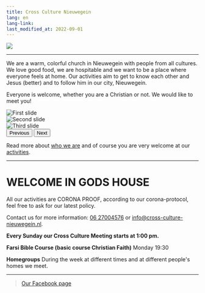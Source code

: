 ```yaml
---
title: Cross Culture Nieuwegein
lang: en
lang-link:
last_modified_at: 2022-09-01
---
```


![](../assets/img/kerstflyer.jpg)

------------------------------------------------------------------------------------------------------------------------
We are a warm, colorful church in Nieuwegein with people from all cultures. We love good food, we are hospitable and we want to be a place where everyone feels at home. Our activities aim to get to know each other and Jesus (better) and to follow him in our city, Nieuwegein.

Everyone is welcome, whether you are a Christian or not. We would like to meet you!

<div id="carouselExampleControls" class="carousel slide" data-bs-ride="carousel">
  <div class="carousel-inner">
    <div class="carousel-item active">
      <img class="d-block w-100" src="../assets/img/slideshow1.jpg" alt="First slide">
    </div>
    <div class="carousel-item">
      <img class="d-block w-100" src="../assets/img/slideshow2.jpg" alt="Second slide">
    </div>
    <div class="carousel-item">
      <img class="d-block w-100" src="../assets/img/slideshow3.jpg" alt="Third slide">
    </div>
  </div>
  <button class="carousel-control-prev" type="button" data-bs-target="#carouselExampleControls" data-bs-slide="prev">
    <span class="carousel-control-prev-icon" aria-hidden="true"></span>
    <span class="visually-hidden">Previous</span>
  </button>
  <button class="carousel-control-next" type="button" data-bs-target="#carouselExampleControls" data-bs-slide="next">
    <span class="carousel-control-next-icon" aria-hidden="true"></span>
    <span class="visually-hidden">Next</span>
  </button>
</div>

<p class="mt-2">Read more about <a href="who-we-are">who we are</a> and of course you are very welcome at our <a href="activities">activities</a>.</p>

------------------------------------------------------------------------------------------------------------------------

# WELCOME IN GODS HOUSE

All our activities are CORONA PROOF, according to our corona-protocol, feel free to ask for our latest policy.

Contact us for more information: <a href="tel:+31627004576">06 27004576</a> or <a href="mailto:info@cross-culture-nieuwegein.nl">info@cross-culture-nieuwegein.nl</a>.

**Every Sunday our Cross Culture Meeting starts at 1:00 pm.**

**Farsi Bible Course (basic course Christian Faith)**
Monday 19:30

**Homegroups**
During the week at different times and at different people's homes we meet.

------------------------------------------------------------------------------------------------------------------------

<div id="fb-root"></div>
<script async defer crossorigin="anonymous" src="https://connect.facebook.net/nl_NL/sdk.js#xfbml=1&version=v5.0"></script>

<div class="fb-page" data-href="https://www.facebook.com/crossculturenieuwegein/" data-tabs="timeline, events, messages" data-width="500px" data-height="" data-small-header="false" data-adapt-container-width="true" data-hide-cover="false" data-show-facepile="true">
    <blockquote cite="https://www.facebook.com/crossculturenieuwegein/" class="fb-xfbml-parse-ignore">
        <a href="https://www.facebook.com/crossculturenieuwegein/">Our Facebook page</a>
    </blockquote>
</div>